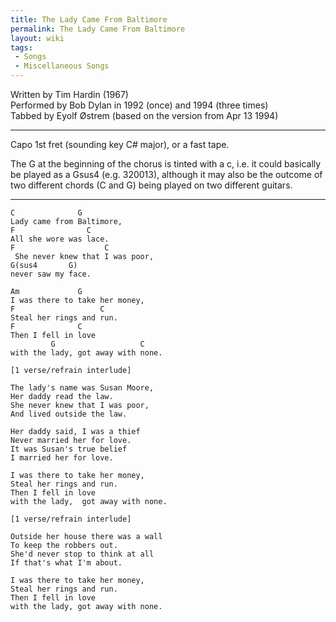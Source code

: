 ```yaml
---
title: The Lady Came From Baltimore
permalink: The Lady Came From Baltimore
layout: wiki
tags:
 - Songs
 - Miscellaneous Songs
---
```


Written by Tim Hardin (1967)  
Performed by Bob Dylan in 1992 (once) and 1994 (three times)  
Tabbed by Eyolf Østrem (based on the version from Apr 13 1994)

* * * * *

Capo 1st fret (sounding key C\# major), or a fast tape.

The G at the beginning of the chorus is tinted with a c, i.e. it could
basically be played as a Gsus4 (e.g. 320013), although it may also be
the outcome of two different chords (C and G) being played on two
different guitars.

* * * * *

    C              G
    Lady came from Baltimore,
    F                C
    All she wore was lace.
    F                    C
     She never knew that I was poor,
    G(sus4       G)
    never saw my face.

    Am             G
    I was there to take her money,
    F                   C
    Steal her rings and run.
    F              C
    Then I fell in love
             G                   C
    with the lady, got away with none.

    [1 verse/refrain interlude]

    The lady's name was Susan Moore,
    Her daddy read the law.
    She never knew that I was poor,
    And lived outside the law.

    Her daddy said, I was a thief
    Never married her for love.
    It was Susan's true belief
    I married her for love.

    I was there to take her money,
    Steal her rings and run.
    Then I fell in love
    with the lady,  got away with none.

    [1 verse/refrain interlude]

    Outside her house there was a wall
    To keep the robbers out.
    She'd never stop to think at all
    If that's what I'm about.

    I was there to take her money,
    Steal her rings and run.
    Then I fell in love
    with the lady, got away with none.
